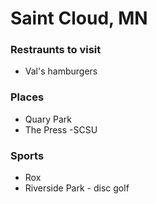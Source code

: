 # Saint Cloud, MN

### Restraunts to visit
- Val's hamburgers

### Places
- Quary Park
- The Press
 -SCSU  

### Sports
- Rox
- Riverside Park - disc golf
